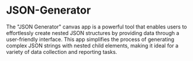 # JSON-Generator
The "JSON Generator" canvas app is a powerful tool that enables users to effortlessly create nested JSON structures by providing data through a user-friendly interface. This app simplifies the process of generating complex JSON strings with nested child elements, making it ideal for a variety of data collection and reporting tasks.
